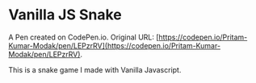 # Vanilla JS Snake

A Pen created on CodePen.io. Original URL: [https://codepen.io/Pritam-Kumar-Modak/pen/LEPzrRV](https://codepen.io/Pritam-Kumar-Modak/pen/LEPzrRV).

This is a snake game I made with Vanilla Javascript.